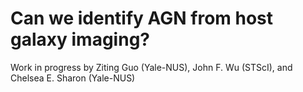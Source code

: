 # Can we identify AGN from host galaxy imaging?
Work in progress by Ziting Guo (Yale-NUS), John F. Wu (STScI), and Chelsea E. Sharon (Yale-NUS)
